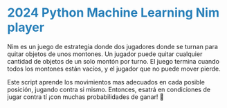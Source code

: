 # <span style="color: #2980b9;">2024 Python Machine Learning Nim player</span>

Nim es un juego de estrategia donde dos jugadores donde se turnan para quitar objetos de unos montones. Un jugador puede quitar cualquier cantidad de objetos de un solo montón por turno. El juego termina cuando todos los montones están vacíos, y el jugador que no puede mover pierde.

Este script aprende los movimientos mas adecuados en cada posible posición, jugando contra si mismo. Entonces, esatrá en condiciones de jugar contra tí ¡con muchas probabilidades de ganar! 🙂